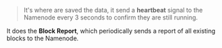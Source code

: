 >It's where are saved the data, it send a **heartbeat** signal to the Namenode every 3 seconds to confirm they are still running. 

It does the **Block Report**, which periodically sends a report of all existing blocks to the Namenode.
